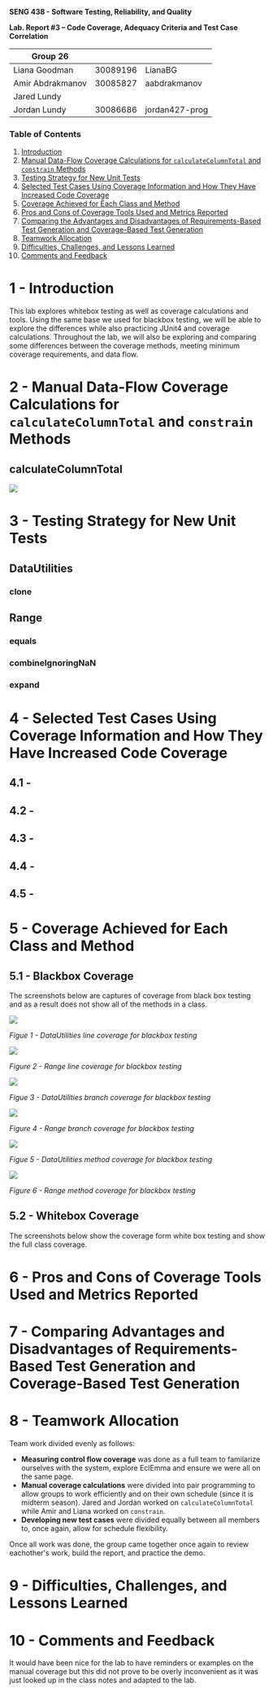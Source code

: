 **SENG 438 - Software Testing, Reliability, and Quality**

**Lab. Report #3 – Code Coverage, Adequacy Criteria and Test Case Correlation**

| Group 26         |          |              |
| ---------------- | -------- | ------------ |
| Liana Goodman    | 30089196 | LianaBG      |
| Amir Abdrakmanov | 30085827 | aabdrakmanov |
| Jared Lundy      |          |              |
| Jordan Lundy     |30086686  | jordan427-prog |

### Table of Contents
1. [Introduction](#1-introduction)
2. [Manual Data-Flow Coverage Calculations for `calculateColumnTotal` and `constrain` Methods](#2---manual-data-flow-coverage-calculations-for-calculatecolumntotal-and-constrain-methods)
3. [Testing Strategy for New Unit Tests](#3---testing-strategy-for-new-unit-tests)
4. [Selected Test Cases Using Coverage Information and How They Have Increased Code Coverage](#4---selected-test-cases-using-coverage-information-and-how-they-have-increased-code-coverage)
5. [Coverage Achieved for Each Class and Method](#5---coverage-achieved-for-each-class-and-method)
6. [Pros and Cons of Coverage Tools Used and Metrics Reported](#6---pros-and-cons-of-coverage-tools-used-and-metrics-reported)
7. [Comparing the Advantages and Disadvantages of Requirements-Based Test Generation and Coverage-Based Test Generation](#7---comparing-advantages-and-disadvantages-of-requirements-based-test-generation-and-coverage-based-test-generation)
8. [Teamwork Allocation](#8---teamwork-allocation)
9. [Difficulties, Challenges, and Lessons Learned](#9---difficulties-challenges-and-lessons-learned)
10. [Comments and Feedback](#10---comments-and-feedback)
# 1 - Introduction
This lab explores whitebox testing as well as coverage calculations and tools. Using the same base we used for blackbox testing, we will be able to explore the differences while also practicing JUnit4 and coverage calculations. Throughout the lab, we will also be exploring and comparing some differences between the coverage methods, meeting minimum coverage requirements, and data flow.

# 2 - Manual Data-Flow Coverage Calculations for `calculateColumnTotal` and `constrain` Methods
## calculateColumnTotal
![](media/code2flow_EYkoVr.png)
# 3 - Testing Strategy for New Unit Tests
## DataUtilities
### clone
## Range
### equals
### combineIgnoringNaN
### expand

# 4 - Selected Test Cases Using Coverage Information and How They Have Increased Code Coverage

## 4.1 - 
## 4.2 - 
## 4.3 - 
## 4.4 - 
## 4.5 -

# 5 - Coverage Achieved for Each Class and Method
## 5.1 - Blackbox Coverage
The screenshots below are captures of coverage from black box testing and as a result does not show all of the methods in a class.

![](media/DataUtilsLine.png)

*Figue 1 - DataUtilities line coverage for blackbox testing*

![](media/RangeLine.png)

*Figure 2 - Range line coverage for blackbox testing*

![](media/DataUtilsBranch.png)

*Figue 3 - DataUtilities branch coverage for blackbox testing*

![](media/RangeBranch.png)

*Figure 4 - Range branch coverage for blackbox testing*

![](media/DataUtilsMethod.png)

*Figue 5 - DataUtilities method coverage for blackbox testing*

![](media/RangeMethod.png)

*Figure 6 - Range method coverage for blackbox testing*
## 5.2 - Whitebox Coverage
The screenshots below show the coverage form white box testing and show the full class coverage.

# 6 - Pros and Cons of Coverage Tools Used and Metrics Reported

# 7 - Comparing Advantages and Disadvantages of Requirements-Based Test Generation and Coverage-Based Test Generation

# 8 - Teamwork Allocation
Team work divided evenly as follows:
- **Measuring control flow coverage** was done as a full team to familarize ourselves with the system, explore EclEmma and ensure we were all on the same page.
- **Manual coverage calculations** were divided into pair programming to allow groups to work efficiently and on their own schedule (since it is midterm season). Jared and Jordan worked on `calculateColumnTotal` while Amir and Liana worked on `constrain`.
- **Developing new test cases** were divided equally between all members to, once again, allow for schedule flexibility.

Once all work was done, the group came together once again to review eachother's work, build the report, and practice the demo. 

# 9 - Difficulties, Challenges, and Lessons Learned

# 10 - Comments and Feedback

It would have been nice for the lab to have reminders or examples on the manual coverage but this did not prove to be overly inconvenient as it was just looked up in the class notes and adapted to the lab.
